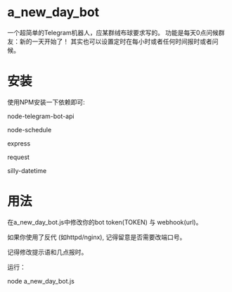 # a_new_day_bot
一个超简单的Telegram机器人，应某群绒布球要求写的。
功能是每天0点问候群友：新的一天开始了！
其实也可以设置定时在每小时或者任何时间报时或者问候。


# 安装
使用NPM安装一下依赖即可:

node-telegram-bot-api

node-schedule

express

request

silly-datetime

# 用法
在a_new_day_bot.js中修改你的bot token(TOKEN) 与 webhook(url)。

如果你使用了反代 (如httpd/nginx), 记得留意是否需要改端口号。

记得修改提示语和几点报时。

运行：

node a_new_day_bot.js
